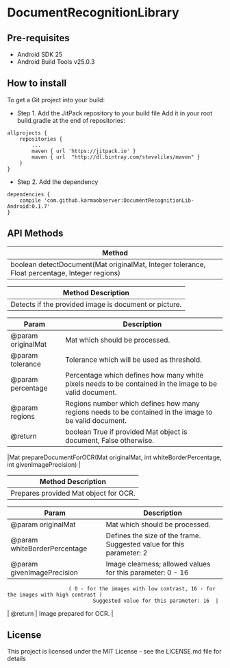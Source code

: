# DocumentRecognitionLibrary

## Pre-requisites
- Android SDK 25
- Android Build Tools v25.0.3

## How to install
To get a Git project into your build: 
- Step 1. Add the JitPack repository to your build file
Add it in your root build.gradle at the end of repositories: </br>
```
allprojects {
	repositories {
		...
		maven { url 'https://jitpack.io' }
		maven { url  "http://dl.bintray.com/steveliles/maven" }
	}
}
```
  
- Step 2. Add the dependency </br>
```
dependencies {
	compile 'com.github.karmaobserver:DocumentRecognitionLib-Android:0.1.7'
}	
```

## API Methods

| Method |
| ------------- |
|boolean detectDocument(Mat originalMat, Integer tolerance, Float percentage, Integer regions)  |

| Method Description|
| ------------- |
| Detects if the provided image is document or picture.  |

| Param  | Description |
| ------------- | ------------- |
| @param originalMat  | Mat which should be processed.  |
| @param tolerance  | Tolerance which will be used as threshold.  |
| @param percentage  | Percentage which defines how many white pixels needs to be contained in the image to be valid document.  |
| @param regions  | Regions number which defines how many regions needs to be contained in the image to be valid document.  |
| @return  | boolean True if provided Mat object is document, False otherwise.  |

|Mat prepareDocumentForOCR(Mat originalMat, int whiteBorderPercentage, int givenImagePrecision)  |

| Method Description|
| ------------- |
| Prepares provided Mat object for OCR.  |

| Param  | Description |
| ------------- | ------------- |
| @param originalMat  | Mat which should be processed.  |
| @param whiteBorderPercentage  | Defines the size of the frame. Suggested value for this parameter: 2  |
| @param givenImagePrecision  | Image clearness; allowed values for this parameter: 0 - 16  
		                ( 0 - for the images with low contrast, 16 - for the images with high contrast )
                                Suggested value for this parameter: 16  |
| @return  | Image prepared for OCR. |

## License
This project is licensed under the MIT License - see the LICENSE.md file for details
